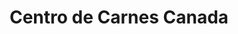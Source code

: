 ---
title: "Centro de Carnes Canada"
url: /puerto-viejo/centro-de-carnes-canada/
shop: carnicero
---